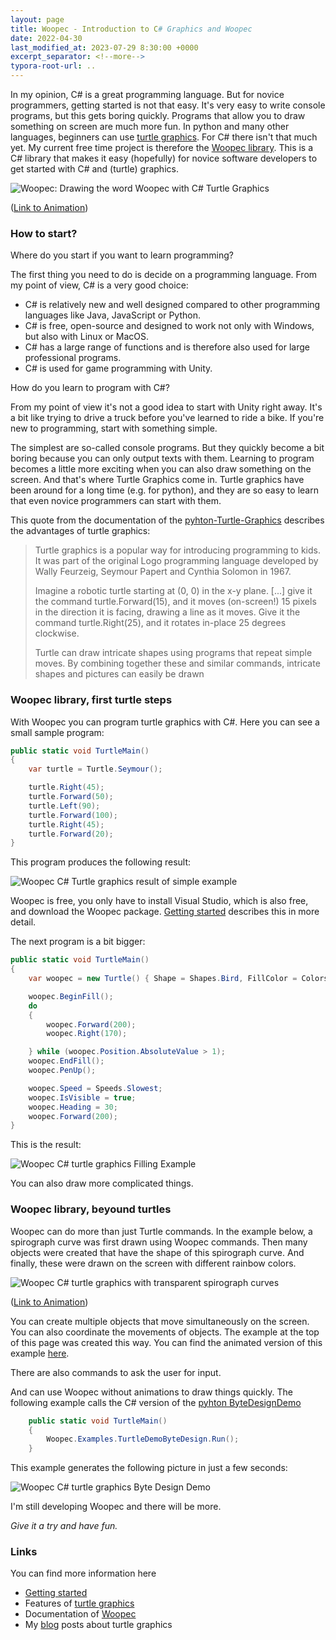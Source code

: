 ```yaml
---
layout: page
title: Woopec - Introduction to C# Graphics and Woopec
date: 2022-04-30
last_modified_at: 2023-07-29 8:30:00 +0000
excerpt_separator: <!--more-->
typora-root-url: ..
---
```


In my opinion, C# is a great programming language. But for novice programmers, getting started is not that easy. It's very easy to write console programs, but this gets boring quickly. Programs that allow you to draw something on screen are much more fun. In python and many other languages, beginners can use [turtle graphics](https://docs.python.org/3/library/turtle.html). For C# there isn't that much yet. My current free time project is therefore the [Woopec library](https://www.nuget.org/packages/Woopec.wpf). This is a C# library that makes it easy (hopefully) for novice software developers to get started with C# and (turtle) graphics.

<!--more-->

![Woopec: Drawing the word Woopec with C# Turtle Graphics](/assets/images/WoopecDrawWoopec.png)

([Link to Animation](/woopec_docs/WoopecAnimationExamples.html#drawwoopec))

### How to start?

Where do you start if you want to learn programming?

The first thing you need to do is decide on a programming language. From my point of view, C# is a very good choice:

* C# is relatively new and well designed compared to other programming languages like Java, JavaScript or Python.
* C# is free, open-source and designed to work not only with Windows, but also with Linux or MacOS.
* C# has a large range of functions and is therefore also used for large professional programs.
* C# is used for game programming with Unity.

How do you learn to program with C#? 

From my point of view it's not a good idea to start with Unity right away. It's a bit like trying to drive a truck before you've learned to ride a bike. If you're new to programming, start with something simple. 

The simplest are so-called console programs. But they quickly become a bit boring because you can only output texts with them. Learning to program becomes a little more exciting when you can also draw something on the screen. And that's where Turtle Graphics come in. Turtle graphics have been around for a long time (e.g. for python), and they are so easy to learn that even novice programmers can start with them.

This quote from the documentation of the [pyhton-Turtle-Graphics](https://docs.python.org/3/library/turtle.html#module-turtle) describes the advantages of turtle graphics:

> Turtle graphics is a popular way for introducing programming to kids. It was part of the original Logo programming language developed by Wally Feurzeig, Seymour Papert and Cynthia Solomon in 1967.
> 
> Imagine a robotic turtle starting at (0, 0) in the x-y plane. [...] give it the command turtle.Forward(15), and it moves (on-screen!) 15 pixels in the direction it is facing, drawing a line as it moves. Give it the command turtle.Right(25), and it rotates in-place 25 degrees clockwise.
>
> Turtle can draw intricate shapes using programs that repeat simple moves. By combining together these and similar commands, intricate shapes and pictures can easily be drawn

### Woopec library, first turtle steps

With Woopec you can program turtle graphics with C#. Here you can see a small sample program:

```c#
public static void TurtleMain()
{
    var turtle = Turtle.Seymour();

    turtle.Right(45);
    turtle.Forward(50);
    turtle.Left(90);
    turtle.Forward(100);
    turtle.Right(45);
    turtle.Forward(20);
}
```

This program produces the following result:

![Woopec C# Turtle graphics result of simple example](/assets/images/FirstSample.png)

Woopec is free, you only have to install Visual Studio, which is also free, and download the Woopec package. [Getting started](GettingStarted.html) describes this in more detail.

The next program is a bit bigger: 

```c#
public static void TurtleMain()
{
    var woopec = new Turtle() { Shape = Shapes.Bird, FillColor = Colors.DarkBlue, PenColor = Colors.LightBlue, Speed = Speeds.Fastest, IsVisible = false };

    woopec.BeginFill();
    do
    {
        woopec.Forward(200);
        woopec.Right(170);

    } while (woopec.Position.AbsoluteValue > 1);
    woopec.EndFill();
    woopec.PenUp();

    woopec.Speed = Speeds.Slowest;
    woopec.IsVisible = true;
    woopec.Heading = 30;
    woopec.Forward(200);
}
```

This is the result:

![Woopec C# turtle graphics Filling Example](/assets/images/filldemo.jpg)

You can also draw more complicated things. 

### Woopec library, beyound turtles

Woopec can do more than just Turtle commands. In the example below, a spirograph curve was first drawn using Woopec commands. Then many objects were created that have the shape of this spirograph curve. And finally, these were drawn on the screen with different rainbow colors. 

![Woopec C# turtle graphics with transparent spirograph curves](/assets/images/WoopecSpiroDemo2.png)

([Link to Animation](/woopec_docs/WoopecAnimationExamples.html#spirodemo2))

You can create multiple objects that move simultaneously on the screen. You can also coordinate the movements of objects. The example at the top of this page was created this way. You can find the animated version of this example [here](/woopec_docs/WoopecAnimationExamples.html#drawwoopec).

There are also commands to ask the user for input. 

And can use Woopec without animations to draw things quickly. The following example calls the C# version of the [pyhton ByteDesignDemo](https://github.com/python/cpython/blob/main/Lib/turtledemo/bytedesign.py) 

```csharp
    public static void TurtleMain()
    {
        Woopec.Examples.TurtleDemoByteDesign.Run();
    }
```

This example generates the following picture in just a few seconds:

![Woopec C# turtle graphics Byte Design Demo](/assets/images/ByteDesignDemo.png)

I'm still developing Woopec and there will be more.

*Give it a try and have fun.*

### Links

You can find more information here

* [Getting started](GettingStarted.html)
* Features of [turtle graphics](Turtle.html)
* Documentation of [Woopec](/woopec-docs-index.html)
* My [blog](/blog.html) posts about turtle graphics

